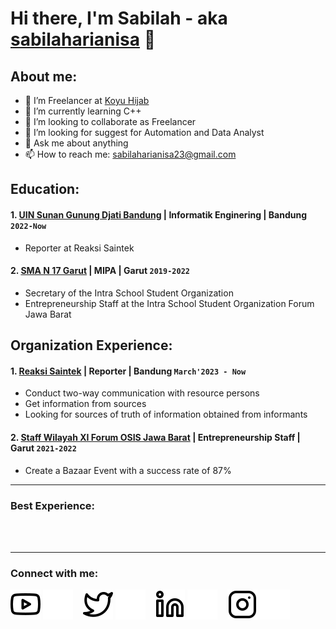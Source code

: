 # Hi there, I'm Sabilah - aka [sabilaharianisa](https://www.instagram.com/sabilahanss) 👋
## About me:
- 🔭 I’m Freelancer at [Koyu Hijab](https://koyuhijab.com/)
- 🌱 I’m currently learning C++
- 👯 I’m looking to collaborate as Freelancer
- 🤔 I’m looking for suggest for Automation and Data Analyst
- 💬 Ask me about anything
- 📫 How to reach me: sabilaharianisa23@gmail.com

## Education:

#### 1. [UIN Sunan Gunung Djati Bandung](https://uinsgd.ac.id) | Informatik Enginering | Bandung `2022-Now`
   - Reporter at Reaksi Saintek
    
    
 #### 2. [SMA N 17 Garut](https://www.sman1kebumen.sch.id) | MIPA | Garut `2019-2022`
   - Secretary of the Intra School Student Organization
   - Entrepreneurship Staff at the Intra School Student Organization Forum Jawa Barat

## Organization Experience:
#### 1. [Reaksi Saintek](https://www.instagram.com/redaksisaintek) | Reporter | Bandung `March'2023 - Now`
   - Conduct two-way communication with resource persons
   - Get information from sources
   - Looking for sources of truth of information obtained from informants
#### 2. [Staff Wilayah XI Forum OSIS Jawa Barat](https://www.instagram.com/forumosisjabar.id) | Entrepreneurship Staff | Garut `2021-2022`
   - Create a Bazaar Event with a success rate of 87%
---

### Best Experience:



<br />
<br />

---
### Connect with me:

[![website](./img/youtube-light.svg)](https://youtube.com/@sabilaharianisa2661#gh-light-mode-only)
[![website](./img/youtube-dark.svg)](https://youtube.com/@sabilaharianisa2661#gh-dark-mode-only)
&nbsp;&nbsp;
[![website](./img/twitter-light.svg)](https://twitter.com/ArianisaSabilah#gh-light-mode-only)
[![website](./img/twitter-dark.svg)](https://twitter.com/ArianisaSabilah#gh-dark-mode-only)
&nbsp;&nbsp;
[![website](./img/linkedin-light.svg)](https://www.linkedin.com/in/sabilah-arianisa-b7a220248#gh-light-mode-only)
[![website](./img/linkedin-dark.svg)](https://www.linkedin.com/in/sabilah-arianisa-b7a220248#gh-dark-mode-only)
&nbsp;&nbsp;
[![website](./img/instagram-light.svg)](https://instagram.com/sabilahanss#gh-light-mode-only)
[![website](./img/instagram-dark.svg)](https://instagram.com/sabilahanss#gh-dark-mode-only)



[webdev]: https://github.com/Sabilahanss/Sabilahanss
